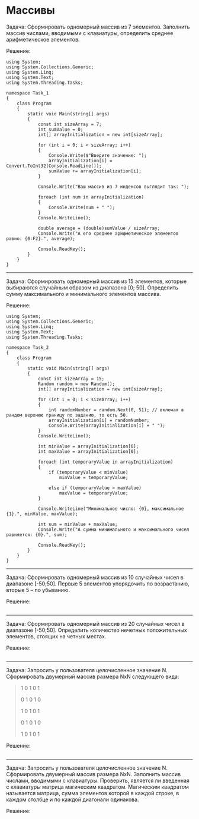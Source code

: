 # Массивы

Задача: Сформировать одномерный массив из 7 элементов. Заполнить массив числами, вводимыми с клавиатуры, определить среднее арифметическое элементов.

Решение:
```
using System;
using System.Collections.Generic;
using System.Linq;
using System.Text;
using System.Threading.Tasks;

namespace Task_1
{
    class Program
    {
        static void Main(string[] args)
        {
            const int sizeArray = 7;
            int sumValue = 0;
            int[] arrayInitialization = new int[sizeArray];

            for (int i = 0; i < sizeArray; i++)
            {
                Console.Write($"Введите значение: ");
                arrayInitialization[i] = Convert.ToInt32(Console.ReadLine());
                sumValue += arrayInitialization[i];
            }

            Console.Write("Ваш массив из 7 индексов выглядит так: ");

            foreach (int num in arrayInitialization)
            {
                Console.Write(num + " ");
            }
            Console.WriteLine();

            double average = (double)sumValue / sizeArray;
            Console.Write("А его среднее арифметическое элементов равно: {0:F2}.", average);

            Console.ReadKey();
        }
    }
}

```
____
Задача: Сформировать одномерный массив из 15 элементов, которые выбираются случайным образом из диапазона [0; 50]. Определить сумму максимального и минимального элементов массива.

Решение:
```
using System;
using System.Collections.Generic;
using System.Linq;
using System.Text;
using System.Threading.Tasks;

namespace Task_2
{
    class Program
    {
        static void Main(string[] args)
        {
            const int sizeArray = 15;
            Random random = new Random();
            int[] arrayInitialization = new int[sizeArray];

            for (int i = 0; i < sizeArray; i++)
            {
                int randomNumber = random.Next(0, 51); // включая в рандом верхнюю границу по заданию, то есть 50.
                arrayInitialization[i] = randomNumber;
                Console.Write(arrayInitialization[i] + " ");
            }
            Console.WriteLine();

            int minValue = arrayInitialization[0];
            int maxValue = arrayInitialization[0];

            foreach (int temporaryValue in arrayInitialization)
            {
                if (temporaryValue < minValue)
                    minValue = temporaryValue;

                else if (temporaryValue > maxValue)
                    maxValue = temporaryValue;
            }

            Console.WriteLine("Минимальное число: {0}, максимальное {1}.", minValue, maxValue);

            int sum = minValue + maxValue;
            Console.Write("А сумма минимального и максимального чисел равняется: {0}.", sum);

            Console.ReadKey();
        }
    }
}
```
___
Задача: Сформировать одномерный массив из 10 случайных чисел в диапазоне [-50;50]. Первые 5 элементов упорядочить по возрастанию, вторые 5 – по убыванию.

Решение:
```

```
___
Задача: Сформировать одномерный массив из 20 случайных чисел в диапазоне [-50;50]. Определить количество   нечетных положительных элементов, стоящих на четных местах.

Решение:
```

```
___
Задача: Запросить у пользователя целочисленное значение N. Сформировать двумерный массив размера NxN следующего вида:

> 1 0 1 0 1
>
> 0 1 0 1 0
>
> 1 0 1 0 1
> 
> 0 1 0 1 0
> 
> 1 0 1 0 1


Решение:
```

```
___
Задача: Запросить у пользователя целочисленное значение N. Сформировать двумерный массив размера NxN. Заполнить массив числами, вводимыми с клавиатуры. Проверить, является ли введенная с клавиатуры матрица магическим квадратом. Магическим квадратом называется матрица, сумма элементов которой в каждой строке, в каждом столбце и по каждой диагонали одинакова.

Решение:
```

```
